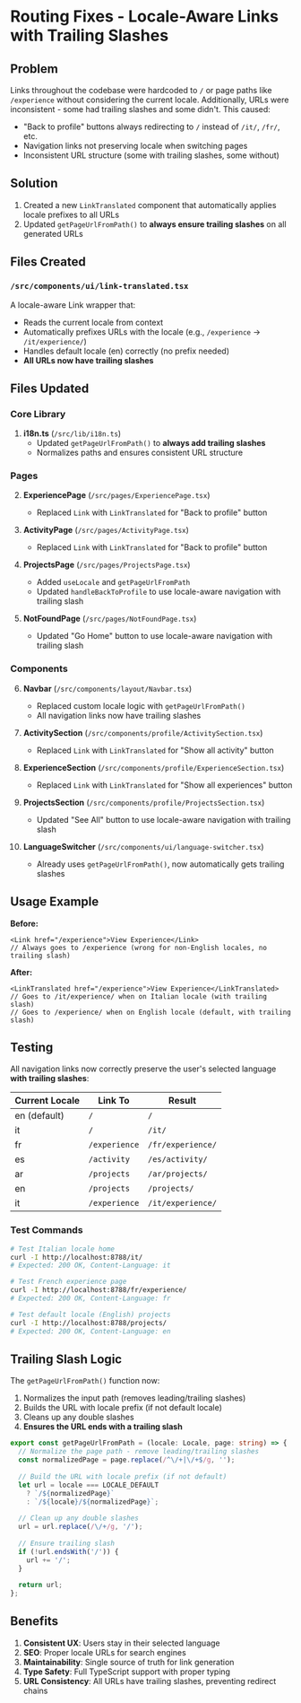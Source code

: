 # Routing Fixes - Locale-Aware Links with Trailing Slashes

## Problem

Links throughout the codebase were hardcoded to `/` or page paths like `/experience` without considering the current locale. Additionally, URLs were inconsistent - some had trailing slashes and some didn't. This caused:

- "Back to profile" buttons always redirecting to `/` instead of `/it/`, `/fr/`, etc.
- Navigation links not preserving locale when switching pages
- Inconsistent URL structure (some with trailing slashes, some without)

## Solution

1. Created a new `LinkTranslated` component that automatically applies locale prefixes to all URLs
2. Updated `getPageUrlFromPath()` to **always ensure trailing slashes** on all generated URLs

## Files Created

### `/src/components/ui/link-translated.tsx`

A locale-aware Link wrapper that:

- Reads the current locale from context
- Automatically prefixes URLs with the locale (e.g., `/experience` → `/it/experience/`)
- Handles default locale (en) correctly (no prefix needed)
- **All URLs now have trailing slashes**

## Files Updated

### Core Library

1. **i18n.ts** (`/src/lib/i18n.ts`)
   - Updated `getPageUrlFromPath()` to **always add trailing slashes**
   - Normalizes paths and ensures consistent URL structure

### Pages

2. **ExperiencePage** (`/src/pages/ExperiencePage.tsx`)
   - Replaced `Link` with `LinkTranslated` for "Back to profile" button

3. **ActivityPage** (`/src/pages/ActivityPage.tsx`)
   - Replaced `Link` with `LinkTranslated` for "Back to profile" button

4. **ProjectsPage** (`/src/pages/ProjectsPage.tsx`)
   - Added `useLocale` and `getPageUrlFromPath`
   - Updated `handleBackToProfile` to use locale-aware navigation with trailing slash

5. **NotFoundPage** (`/src/pages/NotFoundPage.tsx`)
   - Updated "Go Home" button to use locale-aware navigation with trailing slash

### Components

6. **Navbar** (`/src/components/layout/Navbar.tsx`)
   - Replaced custom locale logic with `getPageUrlFromPath()`
   - All navigation links now have trailing slashes

7. **ActivitySection** (`/src/components/profile/ActivitySection.tsx`)
   - Replaced `Link` with `LinkTranslated` for "Show all activity" button

8. **ExperienceSection** (`/src/components/profile/ExperienceSection.tsx`)
   - Replaced `Link` with `LinkTranslated` for "Show all experiences" button

9. **ProjectsSection** (`/src/components/profile/ProjectsSection.tsx`)
   - Updated "See All" button to use locale-aware navigation with trailing slash

10. **LanguageSwitcher** (`/src/components/ui/language-switcher.tsx`)
    - Already uses `getPageUrlFromPath()`, now automatically gets trailing slashes

## Usage Example

**Before:**

```tsx
<Link href="/experience">View Experience</Link>
// Always goes to /experience (wrong for non-English locales, no trailing slash)
```

**After:**

```tsx
<LinkTranslated href="/experience">View Experience</LinkTranslated>
// Goes to /it/experience/ when on Italian locale (with trailing slash)
// Goes to /experience/ when on English locale (default, with trailing slash)
```

## Testing

All navigation links now correctly preserve the user's selected language **with trailing slashes**:

| Current Locale | Link To | Result |
|---------------|---------|----------|
| en (default) | `/` | `/` |
| it | `/` | `/it/` |
| fr | `/experience` | `/fr/experience/` |
| es | `/activity` | `/es/activity/` |
| ar | `/projects` | `/ar/projects/` |
| en | `/projects` | `/projects/` |
| it | `/experience` | `/it/experience/` |

### Test Commands

```bash
# Test Italian locale home
curl -I http://localhost:8788/it/ 
# Expected: 200 OK, Content-Language: it

# Test French experience page
curl -I http://localhost:8788/fr/experience/
# Expected: 200 OK, Content-Language: fr

# Test default locale (English) projects
curl -I http://localhost:8788/projects/
# Expected: 200 OK, Content-Language: en
```

## Trailing Slash Logic

The `getPageUrlFromPath()` function now:

1. Normalizes the input path (removes leading/trailing slashes)
2. Builds the URL with locale prefix (if not default locale)
3. Cleans up any double slashes
4. **Ensures the URL ends with a trailing slash**

```typescript
export const getPageUrlFromPath = (locale: Locale, page: string) => {
  // Normalize the page path - remove leading/trailing slashes
  const normalizedPage = page.replace(/^\/+|\/+$/g, '');
  
  // Build the URL with locale prefix (if not default)
  let url = locale === LOCALE_DEFAULT 
    ? `/${normalizedPage}` 
    : `/${locale}/${normalizedPage}`;
  
  // Clean up any double slashes
  url = url.replace(/\/+/g, '/');
  
  // Ensure trailing slash
  if (!url.endsWith('/')) {
    url += '/';
  }
  
  return url;
};
```

## Benefits

1. **Consistent UX**: Users stay in their selected language
2. **SEO**: Proper locale URLs for search engines
3. **Maintainability**: Single source of truth for link generation
4. **Type Safety**: Full TypeScript support with proper typing
5. **URL Consistency**: All URLs have trailing slashes, preventing redirect chains

